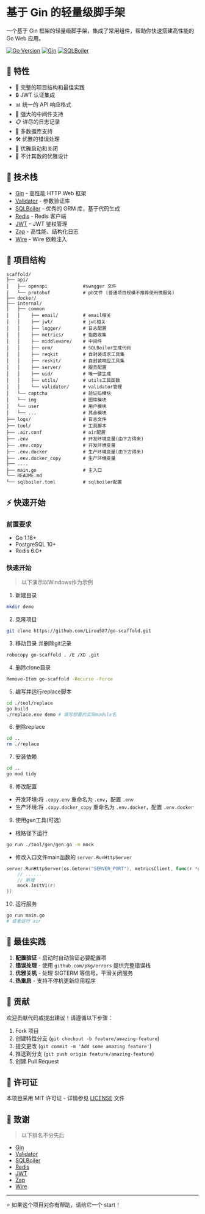 # 基于 Gin 的轻量级脚手架

一个基于 Gin 框架的轻量级脚手架，集成了常用组件，帮助你快速搭建高性能的 Go Web 应用。

[![Go Version](https://img.shields.io/badge/Go-v1.18+-blue.svg)](https://golang.org/doc/devel/release.html)
[![Gin](https://img.shields.io/badge/Gin-v1.9.0+-green.svg)](https://github.com/gin-gonic/gin)
[![SQLBoiler](https://img.shields.io/badge/SQLBoiler-v4.14.0+-orange.svg)](https://github.com/volatiletech/sqlboiler)

## 🚀 特性

- 📝 完整的项目结构和最佳实践
- 🔒 JWT 认证集成
- 📊 统一的 API 响应格式
- 🔄 强大的中间件支持
- 📋 详尽的日志记录
- 🔌 多数据库支持
- 🛠️ 优雅的错误处理
- 🚦 优雅启动和关闭
- 🎇 不计其数的优雅设计

## 🔧 技术栈

- [Gin](https://github.com/gin-gonic/gin) - 高性能 HTTP Web 框架
- [Validator](https://github.com/go-playground/validator) - 参数验证库
- [SQLBoiler](https://github.com/volatiletech/sqlboiler) - 优秀的 ORM 库，基于代码生成
- [Redis](https://github.com/redis/go-redis) - Redis 客户端
- [JWT](https://github.com/golang-jwt/jwt) - JWT 鉴权管理
- [Zap](https://github.com/uber-go/zap) - 高性能、结构化日志
- [Wire](https://github.com/google/wire) - Wire 依赖注入

## 📁 项目结构

```
scaffold/
├── api/
│   ├── openapi             #swagger 文件
│   └── protobuf            # pb文件 (普通项目规模不推荐使用微服务)
├── docker/
├── internal/
│   ├── common
│   │    ├── email/         # email相关
│   │    ├── jwt/           # jwt相关
│   │    ├── logger/        # 日志配置
│   │    ├── metrics/       # 指数收集
│   │    ├── middleware/    # 中间件
│   │    ├── orm/           # SQLBoiler生成代码
│   │    ├── reqkit         # 自封装请求工具集
│   │    ├── reskit/        # 自封装响应工具集
│   │    ├── server/        # 服务配置
│   │    ├── uid/           # 唯一键生成
│   │    ├── utils/         # utils工具函数
│   │    └── validator/     # validator管理
│   └── captcha             # 验证码模块
│   └── img                 # 图库模块
│   └── user                # 用户模块
│   └── ...                 # 其余模块
├── logs/                   # 日志文件
├── tool/                   # 工具脚本
├── .air.conf               # air配置
├── .env                    # 开发环境变量(由下方得来)
├── .env.copy               # 开发环境变量
├── .env.docker             # 生产环境变量(由下方得来)
├── .env.docker_copy        # 生产环境变量
├── ....
├── main.go                 # 主入口
└── README.md
└── sqlboiler.toml          # sqlboiler配置
```

## ⚡ 快速开始

### 前置要求

- Go 1.18+
- PostgreSQL 10+
- Redis 6.0+

### 快速开始

> 以下演示以Windows作为示例

1. 新建目录
```bash
mkdir demo
```

2. 克隆项目

```bash
git clone https://github.com/Lirou587/go-scaffold.git
```

3. 移动目录 并删除git记录
```bash
robocopy go-scaffold . /E /XD .git
```

4. 删除clone目录
```bash
Remove-Item go-scaffold -Recurse -Force
```

5. 编写并运行replace脚本

```bash
cd ./tool/replace
go build
./replace.exe demo # 填写想要的实际module名
```

6. 删除replace
```bash
cd ..
rm ./replace
```

7. 安装依赖
```bash
cd ..
go mod tidy
```

8. 修改配置
- 开发环境:将 `.copy.env` 重命名为 `.env`，配置 `.env`
- 生产环境:将 `.copy.docker_copy` 重命名为 `.env.docker`，配置 `.env.docker`

9. 使用gen工具(可选)
- 根路径下运行
```bash
go run ./tool/gen/gen.go -m mock
```
- 修改入口文件main函数的 `server.RunHttpServer`
```go
server.RunHttpServer(os.Getenv("SERVER_PORT"), metricsClient, func(r *gin.RouterGroup) {
    // ......
    // 新增
    mock.InitV1(r)
})
```

10. 运行服务
```bash
go run main.go
# 或者运行 air
```

## 📝 最佳实践
1. **配置验证** - 启动时自动验证必要配置项
2. **错误处理** - 使用 `github.com/pkg/errors` 提供完整错误栈
3. **优雅关机** - 处理 SIGTERM 等信号，平滑关闭服务
4. **热重启** - 支持不停机更新应用程序

## 🤝 贡献

欢迎贡献代码或提出建议！请遵循以下步骤：

1. Fork 项目
2. 创建特性分支 (`git checkout -b feature/amazing-feature`)
3. 提交更改 (`git commit -m 'Add some amazing feature'`)
4. 推送到分支 (`git push origin feature/amazing-feature`)
5. 创建 Pull Request

## 📄 许可证

本项目采用 MIT 许可证 - 详情参见 [LICENSE](LICENSE) 文件

## 🙏 致谢
> 以下排名不分先后

- [Gin](https://github.com/gin-gonic/gin)
- [Validator](https://github.com/go-playground/validator)
- [SQLBoiler](https://github.com/volatiletech/sqlboiler)
- [Redis](https://github.com/redis/go-redis)
- [JWT](https://github.com/golang-jwt/jwt)
- [Zap](https://github.com/uber-go/zap)
- [Wire](https://github.com/google/wire)

---

⭐️ 如果这个项目对你有帮助，请给它一个 start！
